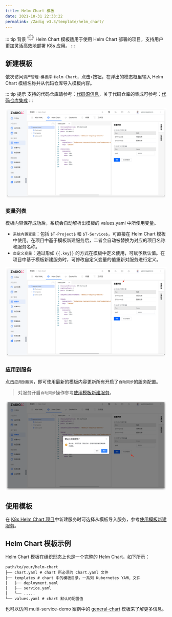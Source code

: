 ```yaml
---
title: Helm Chart 模板
date: 2021-10-31 22:33:22
permalink: /Zadig v3.3/template/helm_chart/
---
```


::: tip 背景
<img style="width:22px; height:22px" src="../../../../_images/helm-chart.svg"></img> Helm Chart 模板适用于使用 Helm Chart 部署的项目，支持用户更加灵活高效地部署 K8s 应用。
:::

## 新建模板

依次访问`资产管理`-`模板库`-`Helm Chart`，点击`+`按钮，在弹出的模态框里输入 Helm Chart 模板名称并从代码仓库导入模板内容。

::: tip 提示
支持的代码仓库请参考：[代码源信息](/cn/Zadig%20v3.3/settings/codehost/overview/#功能兼容列表)，关于代码仓库的集成可参考：[代码仓库集成](/cn/Zadig%20v3.3/settings/codehost/overview/)
:::

![添加 Helm Chart 模板](../../../../_images/create_helm_chart_template.png)

### 变量列表

模板内容保存成功后，系统会自动解析出模板的 values.yaml 中所使用变量。

- `系统内置变量`：包括 `$T-Project$` 和 `$T-Service$`，可直接在 Helm Chart 模板中使用。在项目中基于模板新建服务后，二者会自动被替换为对应的项目名称和服务名称。
- `自定义变量`：通过形如 <span v-pre>`{{.key}}`</span> 的方式在模板中定义使用，可赋予默认值。在项目中基于模板新建服务时，可修改自定义变量的值重新对服务进行定义。

![添加 Helm Chart 模板](../../../../_images/helm_chart_template_variable.png)

### 应用到服务

点击`应用到服务`，即可使用最新的模板内容更新所有开启了`自动同步`的服务配置。

> 对服务开启`自动同步`操作参考[使用模板新建服务](/cn/Zadig%20v3.3/project/service/helm/chart/#使用模板新建单个服务)。

![应用到服务](../../../../_images/apply_helm_template_to_service.png)

## 使用模板
在 [K8s Helm Chart 项目](/cn/Zadig%20v3.3/project/helm-chart/)中新建服务时可选择从模板导入服务，参考[使用模板新建服务](/cn/Zadig%20v3.3/project/service/helm/chart/#使用模板新建单个服务)。

## Helm Chart 模板示例

Helm Chart 模板在组织形态上也是一个完整的 Helm Chart，如下所示：

``` shell
path/to/your/helm-chart
├── Chart.yaml # chart 所必须的 Chart.yaml 文件
├── templates # chart 中的模板目录，一系列 Kubernetes YAML 文件
│   ├── deployment.yaml
│   ├── service.yaml
│   └── .....
└── values.yaml # chart 默认的配置值

```

也可以访问 multi-service-demo 案例中的 [general-chart](https://github.com/koderover/zadig/tree/main/examples/multi-service-demo/general-chart) 模板来了解更多信息。
